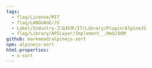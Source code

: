 ```yaml
---
tags:
  - flag/License/MIT
  - flag/LANGUAGE/JS
  - Label/Industry-工业科学/IT/Library/Plugin/AlpineJS
  - flag/Library/APILayer/Implement__/Web/DOM
github: markmead/alpinejs-sort
npm: alpinejs-sort
html-properties:
  - x-sort
---
```

